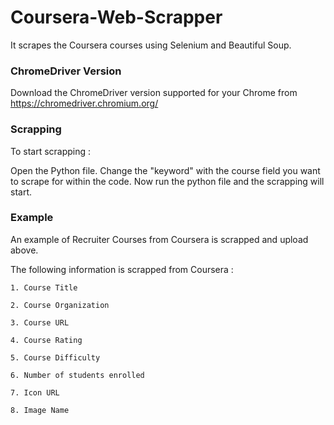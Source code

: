 # Coursera-Web-Scrapper
It scrapes the Coursera courses using Selenium and Beautiful Soup. 

### ChromeDriver Version

Download the ChromeDriver version supported for your Chrome from https://chromedriver.chromium.org/

### Scrapping

To start scrapping :

Open the Python file.
Change the "keyword" with the course field you want to scrape for within the code.
Now run the python file and the scrapping will start.


### Example

An example of Recruiter Courses from Coursera is scrapped and upload above.

The following information is scrapped from Coursera :

```1. Course Title```

```2. Course Organization```

```3. Course URL```

```4. Course Rating```

```5. Course Difficulty```

```6. Number of students enrolled```

```7. Icon URL```

```8. Image Name```
